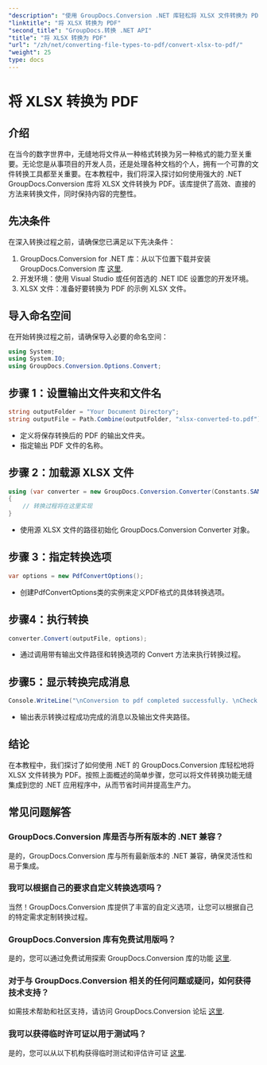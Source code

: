 ```yaml
---
"description": "使用 GroupDocs.Conversion .NET 库轻松将 XLSX 文件转换为 PDF。无缝集成、可自定义选项，带来完美无瑕的转换效果。"
"linktitle": "将 XLSX 转换为 PDF"
"second_title": "GroupDocs.转换 .NET API"
"title": "将 XLSX 转换为 PDF"
"url": "/zh/net/converting-file-types-to-pdf/convert-xlsx-to-pdf/"
"weight": 25
type: docs
---
```

# 将 XLSX 转换为 PDF

## 介绍
在当今的数字世界中，无缝地将文件从一种格式转换为另一种格式的能力至关重要。无论您是从事项目的开发人员，还是处理各种文档的个人，拥有一个可靠的文件转换工具都至关重要。在本教程中，我们将深入探讨如何使用强大的 .NET GroupDocs.Conversion 库将 XLSX 文件转换为 PDF。该库提供了高效、直接的方法来转换文件，同时保持内容的完整性。
## 先决条件
在深入转换过程之前，请确保您已满足以下先决条件：
1. GroupDocs.Conversion for .NET 库：从以下位置下载并安装 GroupDocs.Conversion 库 [这里](https://releases。groupdocs.com/conversion/net/).
2. 开发环境：使用 Visual Studio 或任何首选的 .NET IDE 设置您的开发环境。
3. XLSX 文件：准备好要转换为 PDF 的示例 XLSX 文件。

## 导入命名空间
在开始转换过程之前，请确保导入必要的命名空间：
```csharp
using System;
using System.IO;
using GroupDocs.Conversion.Options.Convert;
```
## 步骤 1：设置输出文件夹和文件名
```csharp
string outputFolder = "Your Document Directory";
string outputFile = Path.Combine(outputFolder, "xlsx-converted-to.pdf");
```
- 定义将保存转换后的 PDF 的输出文件夹。
- 指定输出 PDF 文件的名称。
## 步骤 2：加载源 XLSX 文件
```csharp
using (var converter = new GroupDocs.Conversion.Converter(Constants.SAMPLE_XLSX))
{
    // 转换过程将在这里实现
}
```
- 使用源 XLSX 文件的路径初始化 GroupDocs.Conversion Converter 对象。
## 步骤 3：指定转换选项
```csharp
var options = new PdfConvertOptions();
```
- 创建PdfConvertOptions类的实例来定义PDF格式的具体转换选项。
## 步骤4：执行转换
```csharp
converter.Convert(outputFile, options);
```
- 通过调用带有输出文件路径和转换选项的 Convert 方法来执行转换过程。
## 步骤5：显示转换完成消息
```csharp
Console.WriteLine("\nConversion to pdf completed successfully. \nCheck output in {0}", outputFolder);
```
- 输出表示转换过程成功完成的消息以及输出文件夹路径。

## 结论
在本教程中，我们探讨了如何使用 .NET 的 GroupDocs.Conversion 库轻松地将 XLSX 文件转换为 PDF。按照上面概述的简单步骤，您可以将文件转换功能无缝集成到您的 .NET 应用程序中，从而节省时间并提高生产力。
## 常见问题解答
### GroupDocs.Conversion 库是否与所有版本的 .NET 兼容？
是的，GroupDocs.Conversion 库与所有最新版本的 .NET 兼容，确保灵活性和易于集成。
### 我可以根据自己的要求自定义转换选项吗？
当然！GroupDocs.Conversion 库提供了丰富的自定义选项，让您可以根据自己的特定需求定制转换过程。
### GroupDocs.Conversion 库有免费试用版吗？
是的，您可以通过免费试用探索 GroupDocs.Conversion 库的功能 [这里](https://releases。groupdocs.com/).
### 对于与 GroupDocs.Conversion 相关的任何问题或疑问，如何获得技术支持？
如需技术帮助和社区支持，请访问 GroupDocs.Conversion 论坛 [这里](https://forum。groupdocs.com/c/conversion/11).
### 我可以获得临时许可证以用于测试吗？
是的，您可以从以下机构获得临时测试和评估许可证 [这里](https://purchase。groupdocs.com/temporary-license/).
